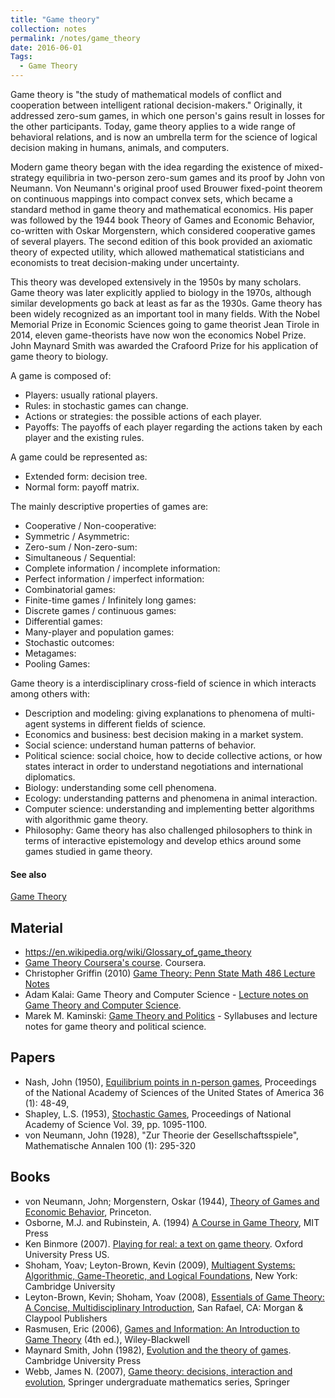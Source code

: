 ```yaml
---
title: "Game theory"
collection: notes
permalink: /notes/game_theory
date: 2016-06-01
Tags:
  - Game Theory
---
```


Game theory is "the study of mathematical models of conflict and cooperation between intelligent rational decision-makers." Originally, it addressed zero-sum games, in which one person's gains result in losses for the other participants. Today, game theory applies to a wide range of behavioral relations, and is now an umbrella term for the science of logical decision making in humans, animals, and computers.

Modern game theory began with the idea regarding the existence of mixed-strategy equilibria in two-person zero-sum games and its proof by John von Neumann. Von Neumann's original proof used Brouwer fixed-point theorem on continuous mappings into compact convex sets, which became a standard method in game theory and mathematical economics. His paper was followed by the 1944 book Theory of Games and Economic Behavior, co-written with Oskar Morgenstern, which considered cooperative games of several players. The second edition of this book provided an axiomatic theory of expected utility, which allowed mathematical statisticians and economists to treat decision-making under uncertainty.

This theory was developed extensively in the 1950s by many scholars. Game theory was later explicitly applied to biology in the 1970s, although similar developments go back at least as far as the 1930s. Game theory has been widely recognized as an important tool in many fields. With the Nobel Memorial Prize in Economic Sciences going to game theorist Jean Tirole in 2014, eleven game-theorists have now won the economics Nobel Prize. John Maynard Smith was awarded the Crafoord Prize for his application of game theory to biology.

A game is composed of:
* Players: usually rational players.
* Rules: in stochastic games can change.
* Actions or strategies: the possible actions of each player.
* Payoffs: The payoffs of each player regarding the actions taken by each player and the existing rules.

A game could be represented as:
* Extended form: decision tree.
* Normal form: payoff matrix.

The mainly descriptive properties of games are:
* Cooperative / Non-cooperative: 
* Symmetric / Asymmetric: 
* Zero-sum / Non-zero-sum: 
* Simultaneous / Sequential: 
* Complete information / incomplete information: 
* Perfect information / imperfect information: 
* Combinatorial games: 
* Finite-time games / Infinitely long games:
* Discrete games / continuous games:
* Differential games: 
* Many-player and population games: 
* Stochastic outcomes:
* Metagames: 
* Pooling Games:


Game theory is a interdisciplinary cross-field of science in which interacts among others with:
* Description and modeling: giving explanations to phenomena of multi-agent systems in different fields of science.
* Economics and business: best decision making in a market system.
* Social science: understand human patterns of behavior.
* Political science: social choice, how to decide collective actions, or how states interact in order to understand negotiations and international diplomatics.
* Biology: understanding some cell phenomena.
* Ecology: understanding patterns and phenomena in animal interaction.
* Computer science: understanding and implementing better algorithms with algorithmic game theory.
* Philosophy: Game theory has also challenged philosophers to think in terms of interactive epistemology and develop ethics around some games studied in game theory.


#### See also
[Game Theory](/notes/game_theory)


## Material
* https://en.wikipedia.org/wiki/Glossary_of_game_theory
* [Game Theory Coursera's course](https://www.coursera.org/course/gametheory). Coursera.
* Christopher Griffin (2010) [Game Theory: Penn State Math 486 Lecture Notes](http://www.personal.psu.edu/cxg286/Math486.pdf)
* Adam Kalai: Game Theory and Computer Science - [Lecture notes on Game Theory and Computer Science](https://wiki.cc.gatech.edu/theory/index.php/CS_8803_-_Game_Theory_and_Computer_Science._Spring_2008).
* Marek M. Kaminski: [Game Theory and Politics](https://webfiles.uci.edu/mkaminsk/www/courses.html) - Syllabuses and lecture notes for game theory and political science.


## Papers
* Nash, John (1950), [Equilibrium points in n-person games](http://www.calpoly.edu/~aamendes/GTweb/Nash.pdf), Proceedings of the National Academy of Sciences of the United States of America 36 (1): 48-49,
* Shapley, L.S. (1953), [Stochastic Games](http://www.pnas.org/content/39/10/1095.full), Proceedings of National Academy of Science Vol. 39, pp. 1095-1100.
* von Neumann, John (1928), "Zur Theorie der Gesellschaftsspiele", Mathematische Annalen 100 (1): 295-320


## Books
* von Neumann, John; Morgenstern, Oskar (1944), [Theory of Games and Economic Behavior](https://www.goodreads.com/book/show/483055.Theory_of_Games_and_Economic_Behavior), Princeton.
* Osborne, M.J. and Rubinstein, A. (1994) [A Course in Game Theory](https://www.goodreads.com/book/show/232813.A_course_in_Game_Theory), MIT Press
* Ken Binmore (2007). [Playing for real: a text on game theory](https://www.goodreads.com/book/show/456183.Playing_for_Real). Oxford University Press US.
* Shoham, Yoav; Leyton-Brown, Kevin (2009), [Multiagent Systems: Algorithmic, Game-Theoretic, and Logical Foundations](https://www.goodreads.com/book/show/5241622-multiagent-systems), New York: Cambridge University
* Leyton-Brown, Kevin; Shoham, Yoav (2008), [Essentials of Game Theory: A Concise, Multidisciplinary Introduction](https://www.goodreads.com/book/show/4253377-essentials-of-game-theory), San Rafael, CA: Morgan & Claypool Publishers
* Rasmusen, Eric (2006), [Games and Information: An Introduction to Game Theory](https://www.goodreads.com/book/show/770962.Games_and_Information) (4th ed.), Wiley-Blackwell
* Maynard Smith, John (1982), [Evolution and the theory of games](https://www.goodreads.com/book/show/41862.Evolution_and_the_Theory_of_Games). Cambridge University Press
* Webb, James N. (2007), [Game theory: decisions, interaction and evolution](https://www.goodreads.com/book/show/770924.Game_Theory), Springer undergraduate mathematics series, Springer



